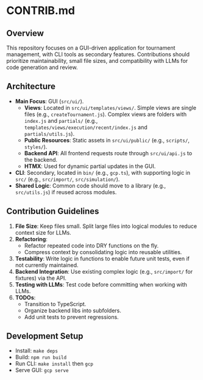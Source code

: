 # CONTRIB.md

## Overview
This repository focuses on a GUI-driven application for tournament management, with CLI tools as secondary features. Contributions should prioritize maintainability, small file sizes, and compatibility with LLMs for code generation and review.

## Architecture
- **Main Focus**: GUI (`src/ui/`).
  - **Views**: Located in `src/ui/templates/views/`. Simple views are single files (e.g., `createTournament.js`). Complex views are folders with `index.js` and `partials/` (e.g., `templates/views/execution/recent/index.js` and `partials/utils.js`).
  - **Public Resources**: Static assets in `src/ui/public/` (e.g., `scripts/`, `styles/`).
  - **Backend API**: All frontend requests route through `src/ui/api.js` to the backend.
  - **HTMX**: Used for dynamic partial updates in the GUI.
- **CLI**: Secondary, located in `bin/` (e.g., `gcp.ts`), with supporting logic in `src/` (e.g., `src/import/`, `src/simulation/`).
- **Shared Logic**: Common code should move to a library (e.g., `src/utils.js`) if reused across modules.

## Contribution Guidelines
1. **File Size**: Keep files small. Split large files into logical modules to reduce context size for LLMs.
2. **Refactoring**: 
   - Refactor repeated code into DRY functions on the fly.
   - Compress context by consolidating logic into reusable utilities.
3. **Testability**: Write logic in functions to enable future unit tests, even if not currently maintained.
4. **Backend Integration**: Use existing complex logic (e.g., `src/import/` for fixtures) via the API.
5. **Testing with LLMs**: Test code before committing when working with LLMs.
6. **TODOs**:
   - Transition to TypeScript.
   - Organize backend libs into subfolders.
   - Add unit tests to prevent regressions.

## Development Setup
- Install: `make deps`
- Build: `npm run build`
- Run CLI: `make install` then `gcp`
- Serve GUI: `gcp serve`


